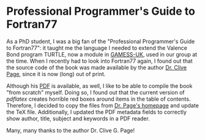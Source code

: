# Professional Programmer's Guide to Fortran77

As a PhD student, I was a big fan of the "Professional Programmer's Guide to Fortran77": it taught me the language I needed to extend the Valence Bond program TURTLE, now a module in [GAMESS-UK](https://computingforscience.com/), used in our group at the time. When I recently had to look into Fortran77 again, I found out that the source code of the book was made available by the author [Dr. Clive Page](https://www.star.le.ac.uk/~cgp/fortran.html), since it is now (long) out of print.

Although his [PDF](http://www.star.le.ac.uk/~cgp/prof77.pdf) is available, as well, I like to be able to compile the book "from scratch" myself. Doing so, I found out that the current version of *pdflatex* creates horrible red boxes around items in the table of contents. Therefore, I decided to copy the files from [Dr. Page's homepage](https://www.star.le.ac.uk/~cgp/) and update the TeX file. Additionally, I updated the PDF metadata fields to correctly show author, title, subject and keywords in a PDF reader.

Many, many thanks to the author Dr. Clive G. Page!

